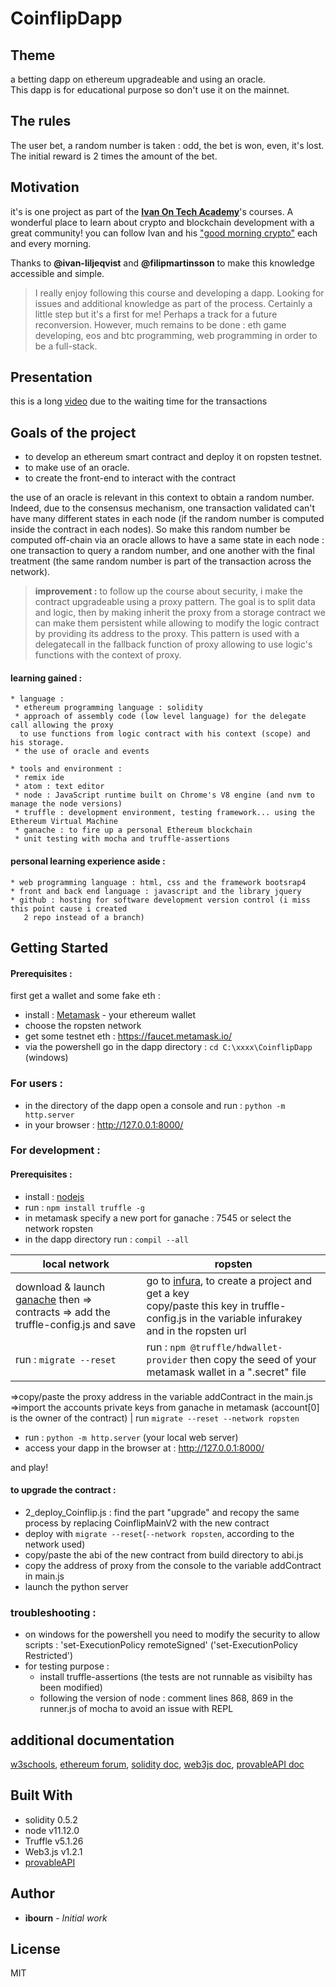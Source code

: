 # CoinflipDapp

 ## Theme
  a betting dapp on ethereum upgradeable and using an oracle.<br/>
  This dapp is for educational purpose so don't use it on the mainnet.

 ## The rules
  The user bet, a random number is taken : odd, the bet is won, even, it's lost. The initial reward is 2 times the amount of the bet.

 ## Motivation
  it's is one project as part of the [**Ivan On Tech Academy**](https://academy.ivanontech.com/)'s courses. A wonderful place to learn about crypto and  blockchain development with a great community!
  you can follow Ivan and his ["good morning crypto"](https://academy.ivanontech.com/live) each and every morning.

  Thanks to __@ivan-liljeqvist__ and __@filipmartinsson__ to make this knowledge accessible and simple.

  >I really enjoy following this course and developing a dapp. Looking for issues and additional knowledge as part of the process. Certainly a little step but it's a first for me! Perhaps a track for a future reconversion. However, much remains to be done : eth game developing, eos and btc programming, web programming in order to be a full-stack.

 ## Presentation
  this is a long [video](https://vimeo.com/421694810) due to the waiting time for the transactions

 ## Goals of the project
  * to develop an ethereum smart contract and deploy it on ropsten testnet.
  * to make use of an oracle.
  * to create the front-end to interact with the contract

  the use of an oracle is relevant in this context to obtain a random number. Indeed, due to the consensus mechanism, one transaction validated can't have many different states in each node (if the random number is computed inside the contract in each nodes). So make this random number be computed off-chain via an oracle allows to have a same state in each node : one transaction to query a random number, and one another with the final treatment (the same random number is part of the transaction across the network).

  >__improvement :__ to follow up the course about security, i make the contract upgradeable using a proxy pattern. The goal is to split data and logic, then by making inherit the proxy from a storage contract we can make them persistent while allowing to modify the logic contract by providing its address to the proxy. This pattern is used with a delegatecall in the fallback function of proxy allowing to use logic's functions with the context of proxy.

  #### learning gained :
    * language :
     * ethereum programming language : solidity
     * approach of assembly code (low level language) for the delegate call allowing the proxy
      to use functions from logic contract with his context (scope) and his storage.
     * the use of oracle and events

    * tools and environment :
     * remix ide
     * atom : text editor
     * node : JavaScript runtime built on Chrome's V8 engine (and nvm to manage the node versions)  
     * truffle : development environment, testing framework... using the Ethereum Virtual Machine
     * ganache : to fire up a personal Ethereum blockchain
     * unit testing with mocha and truffle-assertions

   #### personal learning experience aside :
    * web programming language : html, css and the framework bootsrap4
    * front and back end language : javascript and the library jquery
    * github : hosting for software development version control (i miss this point cause i created
       2 repo instead of a branch)

 ## Getting Started
  #### Prerequisites :
  first get a wallet and some fake eth :
  * install : [Metamask](https://metamask.io/) - your ethereum wallet
  * choose the ropsten network
  * get some testnet eth : https://faucet.metamask.io/
  * via the powershell go in the dapp directory : `cd C:\xxxx\CoinflipDapp` (windows)

  ### For users :
  * in the directory of the dapp open a console and run : `python -m http.server`<br/>
  * in your browser : http://127.0.0.1:8000/

  ### For development :
  #### Prerequisites :
  * install : [nodejs](https://nodejs.org/en/)<br/>
  * run : `npm install truffle -g`<br/>
  * in metamask specify a new port for ganache : 7545 or select the network ropsten<br/>
  * in the dapp directory run : `compil --all`<br/>

  **local network**  | **ropsten**
  ------------------------------------|------------------------------------
  download & launch [ganache](https://www.trufflesuite.com/ganache) then => contracts => add the truffle-config.js and save |  go to [infura](https://infura.io/), to create a project and get a key<br/>copy/paste this key in truffle-config.js in the variable infurakey and in the ropsten url
  run : `migrate --reset` | run : `npm @truffle/hdwallet-provider` then copy the seed of your metamask wallet in a ".secret" file
  =>copy/paste the proxy address in the variable addContract in the main.js
  =>import the accounts private keys from ganache in metamask (account[0] is the owner of the contract)  | run `migrate --reset --network ropsten`

  * run : `python -m http.server` (your local web server)<br/>
  * access your dapp in the browser at : http://127.0.0.1:8000/

  and play!

  #### to upgrade the contract :
  * 2_deploy_Coinflip.js : find the part "upgrade" and recopy the same process by replacing CoinflipMainV2 with the new contract
  * deploy with `migrate --reset`(`--network ropsten`, according to the network used)
  * copy/paste the abi of the new contract from build directory to abi.js
  * copy the address of proxy from the console to the variable addContract in main.js
  * launch the python server

  ### troubleshooting :
   * on windows for the powershell you need to modify the security to allow scripts :
   'set-ExecutionPolicy remoteSigned' ('set-ExecutionPolicy Restricted')
   * for testing purpose :
     * install truffle-assertions (the tests are not runnable as visibilty has been modified)
     * following the version of node : comment lines 868, 869 in the runner.js of mocha to avoid an issue with REPL

 ## additional documentation
 [w3schools](https://www.w3schools.com/),
 [ethereum forum](https://ethereum.stackexchange.com/),
 [solidity doc](https://solidity.readthedocs.io/en/develop/index.html),
 [web3js doc](https://web3js.readthedocs.io/en/v1.2.6/index.html),
 [provableAPI doc](https://docs.provable.xyz/#ethereum)

 ## Built With
  * solidity 0.5.2
  * node v11.12.0
  * Truffle v5.1.26
  * Web3.js v1.2.1
  * [provableAPI](https://github.com/provable-things/ethereum-api)

 ## Author
  * **ibourn** - *Initial work*

 ## License
  MIT
